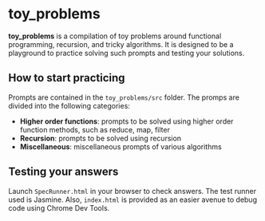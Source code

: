 <h1>toy_problems</h1>

<p><strong>toy_problems</strong> is a compilation of toy problems around functional programming, recursion, and tricky algorithms.  It is designed to be a playground to practice solving such prompts and testing your solutions.</p>

<h2>How to start practicing</h2>
<p>Prompts are contained in the <code>toy_problems/src</code> folder. The promps are divided into the following categories:
  <ul>
    <li><strong>Higher order functions</strong>: prompts to be solved using higher order function methods, such as reduce, map, filter</li>
    <li><strong>Recursion</strong>: prompts to be solved using recursion</li>
    <li><strong>Miscellaneous</strong>: miscellaneous prompts of various algorithms</li>
  </ul>  
</p>

<h2>Testing your answers</h2>

<p>Launch <code>SpecRunner.html</code> in your browser to check answers.  The test runner used is Jasmine.  Also, <code>index.html</code> is provided as an easier avenue to debug code using Chrome Dev Tools.</p>
